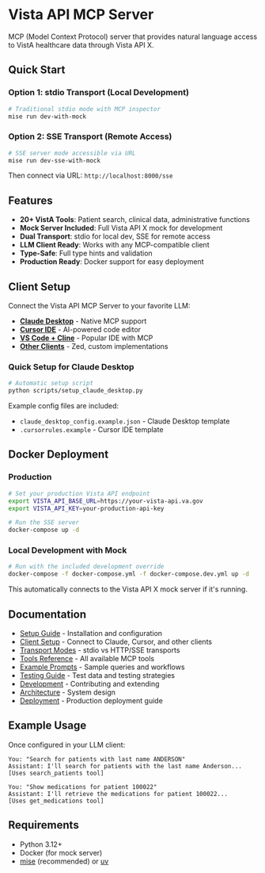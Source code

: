 # Vista API MCP Server

MCP (Model Context Protocol) server that provides natural language access to VistA healthcare data through Vista API X.

## Quick Start

### Option 1: stdio Transport (Local Development)
```bash
# Traditional stdio mode with MCP inspector
mise run dev-with-mock
```

### Option 2: SSE Transport (Remote Access)
```bash
# SSE server mode accessible via URL
mise run dev-sse-with-mock
```

Then connect via URL: `http://localhost:8000/sse`

## Features

- **20+ VistA Tools**: Patient search, clinical data, administrative functions
- **Mock Server Included**: Full Vista API X mock for development
- **Dual Transport**: stdio for local dev, SSE for remote access
- **LLM Client Ready**: Works with any MCP-compatible client
- **Type-Safe**: Full type hints and validation
- **Production Ready**: Docker support for easy deployment

## Client Setup

Connect the Vista API MCP Server to your favorite LLM:

- **[Claude Desktop](docs/CLIENT_SETUP.md#claude-desktop)** - Native MCP support
- **[Cursor IDE](docs/CLIENT_SETUP.md#cursor)** - AI-powered code editor
- **[VS Code + Cline](docs/CLIENT_SETUP.md#vs-code-cline-extension)** - Popular IDE with MCP
- **[Other Clients](docs/CLIENT_SETUP.md#custom-mcp-clients)** - Zed, custom implementations

### Quick Setup for Claude Desktop

```bash
# Automatic setup script
python scripts/setup_claude_desktop.py
```

Example config files are included:
- `claude_desktop_config.example.json` - Claude Desktop template
- `.cursorrules.example` - Cursor IDE template

## Docker Deployment

### Production
```bash
# Set your production Vista API endpoint
export VISTA_API_BASE_URL=https://your-vista-api.va.gov
export VISTA_API_KEY=your-production-api-key

# Run the SSE server
docker-compose up -d
```

### Local Development with Mock
```bash
# Run with the included development override
docker-compose -f docker-compose.yml -f docker-compose.dev.yml up -d
```

This automatically connects to the Vista API X mock server if it's running.

## Documentation

- [Setup Guide](docs/SETUP.md) - Installation and configuration
- [Client Setup](docs/CLIENT_SETUP.md) - Connect to Claude, Cursor, and other clients
- [Transport Modes](docs/TRANSPORTS.md) - stdio vs HTTP/SSE transports
- [Tools Reference](docs/TOOLS.md) - All available MCP tools
- [Example Prompts](docs/PROMPTS.md) - Sample queries and workflows
- [Testing Guide](docs/TESTING.md) - Test data and testing strategies
- [Development](docs/DEVELOPMENT.md) - Contributing and extending
- [Architecture](docs/ARCHITECTURE.md) - System design
- [Deployment](docs/DEPLOYMENT.md) - Production deployment guide

## Example Usage

Once configured in your LLM client:

```
You: "Search for patients with last name ANDERSON"
Assistant: I'll search for patients with the last name Anderson...
[Uses search_patients tool]

You: "Show medications for patient 100022"
Assistant: I'll retrieve the medications for patient 100022...
[Uses get_medications tool]
```

## Requirements

- Python 3.12+
- Docker (for mock server)
- [mise](https://mise.run) (recommended) or [uv](https://github.com/astral-sh/uv)